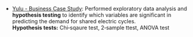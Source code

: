 - [Yulu - Business Case Study](https://github.com/ankurkumar-ml/data-science-projects/blob/main/notebooks/business-case-yulu-hypothesis-testing.ipynb): 
    Performed exploratory data analysis and **hypothesis testing** to identify which variables are significant in predicting the demand for shared electric cycles. <br>
  **Hypothesis tests:** Chi‐sqaure test, 2‐sample ttest, ANOVA test
